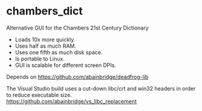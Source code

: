 # chambers_dict
Alternative GUI for the Chambers 21st Century Dictionary

* Loads 10x more quickly.
* Uses half as much RAM.
* Uses one fifth as much disk space.
* Is portable to Linux.
* GUI is scalable for different screen DPIs.

Depends on https://github.com/abainbridge/deadfrog-lib

The Visual Studio build uses a cut-down libc/crt and win32 headers in order
to reduce executable size. https://github.com/abainbridge/vs_libc_replacement